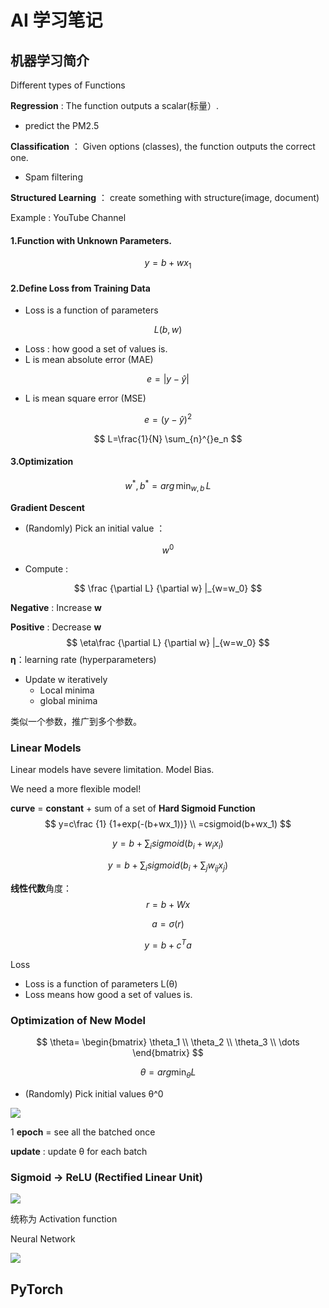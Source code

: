 # AI 学习笔记 

## 机器学习简介

Different types of Functions

**Regression** : The function outputs a scalar(标量）.

- predict the PM2.5

**Classification** ： Given options (classes), the function outputs the correct one.

- Spam filtering

**Structured Learning** ： create something with structure(image, document)

Example : YouTube Channel  

#### 1.Function with Unknown Parameters.

$$
y=b+wx_1
$$

#### 2.Define Loss from Training Data

- Loss is a function of parameters 

$$
L(b,w)
$$

- Loss : how good a set of values is.
- L is mean absolute error (MAE)


$$
e=\left | y-\hat{y}  \right |
$$

- L is mean square error (MSE)

$$
e=(y-\hat{y})^2
$$

$$
L=\frac{1}{N} \sum_{n}^{}e_n
$$

#### 3.Optimization

$$
w^*,b^*=arg\,\min_{w,b} \,L
$$

**Gradient Descent** 

- (Randomly) Pick an initial value ：

$$
w^0
$$

- Compute :

$$
\frac {\partial L} {\partial w} |_{w=w_0}
$$

**Negative** : Increase **w**

**Positive** : Decrease **w**
$$
\eta\frac {\partial L} {\partial w} |_{w=w_0}
$$
**η**：learning rate (hyperparameters)

- Update w iteratively
  - Local minima
  - global minima 

类似一个参数，推广到多个参数。

### Linear Models

Linear models have severe limitation. Model Bias.

We need a more flexible model!

**curve** = **constant** + sum of a set of **Hard Sigmoid Function**
$$
y=c\frac {1} {1+exp(-(b+wx_1))} \\
=csigmoid(b+wx_1)
$$

$$
y=b+\sum_{i}sigmoid(b_i+w_ix_i)
$$

$$
y=b+\sum_{i}sigmoid(b_i+\sum_{j}w_{ij}x_j)
$$

**线性代数**角度：
$$
r=b+Wx
$$

$$
a=\sigma(r)
$$

$$
y=b+c^Ta
$$

Loss

- Loss is a function of parameters L(θ)
- Loss means how good a set of values is.

### Optimization of New Model 

$$
\theta= 
\begin{bmatrix}  
  \theta_1 \\
  \theta_2 \\
  \theta_3 \\
  \dots
\end{bmatrix}
$$

$$
\theta=arg \min_\theta L
$$

-  (Randomly) Pick initial values θ^0

![](https://cdn.jsdelivr.net/gh/kennems/blog-image/20230505112625.png)

1 **epoch** = see all the batched once   

**update** : update θ for each batch

### Sigmoid -> ReLU (Rectified Linear Unit)

![](https://cdn.jsdelivr.net/gh/kennems/blog-image/20230505113735.png)

统称为 Activation function

Neural Network

![](https://cdn.jsdelivr.net/gh/kennems/blog-image/20230505114415.png)

## PyTorch
